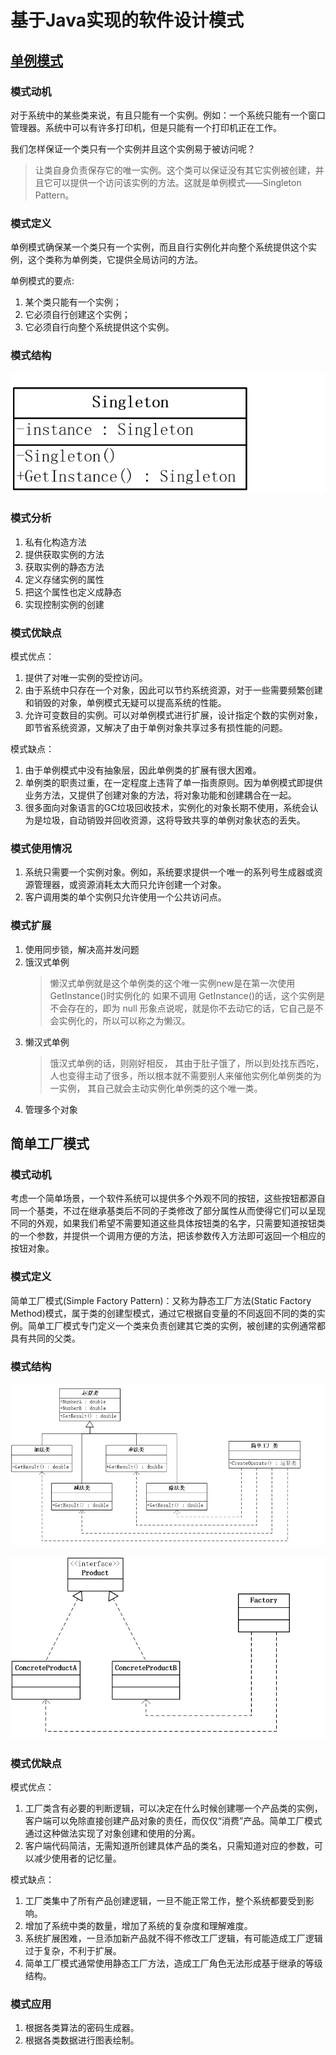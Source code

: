 # 基于Java实现的软件设计模式

## [单例模式](src/Singleton)

### 模式动机
对于系统中的某些类来说，有且只能有一个实例。例如：一个系统只能有一个窗口管理器。系统中可以有许多打印机，但是只能有一个打印机正在工作。

我们怎样保证一个类只有一个实例并且这个实例易于被访问呢？

> 让类自身负责保存它的唯一实例。这个类可以保证没有其它实例被创建，并且它可以提供一个访问该实例的方法。这就是单例模式——Singleton Pattern。

### 模式定义

单例模式确保某一个类只有一个实例，而且自行实例化并向整个系统提供这个实例，这个类称为单例类，它提供全局访问的方法。

单例模式的要点:
1. 某个类只能有一个实例； 
2. 它必须自行创建这个实例；
3. 它必须自行向整个系统提供这个实例。

### 模式结构

![img_3.png](img/img_3.png)

### 模式分析

1. 私有化构造方法
2. 提供获取实例的方法
3. 获取实例的静态方法
4. 定义存储实例的属性
5. 把这个属性也定义成静态
6. 实现控制实例的创建

### 模式优缺点

模式优点：
1. 提供了对唯一实例的受控访问。 
2. 由于系统中只存在一个对象，因此可以节约系统资源，对于一些需要频繁创建和销毁的对象，单例模式无疑可以提高系统的性能。
3. 允许可变数目的实例。可以对单例模式进行扩展，设计指定个数的实例对象，即节省系统资源，又解决了由于单例对象共享过多有损性能的问题。
   
模式缺点：
1. 由于单例模式中没有抽象层，因此单例类的扩展有很大困难。 
2. 单例类的职责过重，在一定程度上违背了单一指责原则。因为单例模式即提供业务方法，又提供了创建对象的方法，将对象功能和创建耦合在一起。
3. 很多面向对象语言的GC垃圾回收技术，实例化的对象长期不使用，系统会认为是垃圾，自动销毁并回收资源，这将导致共享的单例对象状态的丢失。


### 模式使用情况

1. 系统只需要一个实例对象。例如，系统要求提供一个唯一的系列号生成器或资源管理器，或资源消耗太大而只允许创建一个对象。 
2. 客户调用类的单个实例只允许使用一个公共访问点。

### 模式扩展

1. 使用同步锁，解决高并发问题
2. 饿汉式单例
   > 懒汉式单例就是这个单例类的这个唯一实例new是在第一次使用 GetInstance()时实例化的 
   > 如果不调用 GetInstance()的话，这个实例是不会存在的，即为 null 
   > 形象点说呢，就是你不去动它的话，它自己是不会实例化的，所以可以称之为懒汉。
3. 懒汉式单例
   > 饿汉式单例的话，则刚好相反， 
   > 其由于肚子饿了，所以到处找东西吃，人也变得主动了很多，所以根本就不需要别人来催他实例化单例类的为一实例， 
   > 其自己就会主动实例化单例类的这个唯一类。
4. 管理多个对象

## 简单工厂模式

### 模式动机

考虑一个简单场景，一个软件系统可以提供多个外观不同的按钮，这些按钮都源自同一个基类，不过在继承基类后不同的子类修改了部分属性从而使得它们可以呈现不同的外观，如果我们希望不需要知道这些具体按钮类的名字，只需要知道按钮类的一个参数，并提供一个调用方便的方法，把该参数传入方法即可返回一个相应的按钮对象。

### 模式定义 

简单工厂模式(Simple Factory Pattern)：又称为静态工厂方法(Static Factory Method)模式，属于类的创建型模式，通过它根据自变量的不同返回不同的类的实例。简单工厂模式专门定义一个类来负责创建其它类的实例，被创建的实例通常都具有共同的父类。

### 模式结构 

![img.png](img.png)

![img_1.png](img_1.png)

### 模式优缺点

模式优点：
1. 工厂类含有必要的判断逻辑，可以决定在什么时候创建哪一个产品类的实例，客户端可以免除直接创建产品对象的责任，而仅仅“消费”产品。简单工厂模式通过这种做法实现了对象创建和使用的分离。
2. 客户端代码简洁，无需知道所创建具体产品的类名，只需知道对应的参数，可以减少使用者的记忆量。

模式缺点：
1. 工厂类集中了所有产品创建逻辑，一旦不能正常工作，整个系统都要受到影响。
2. 增加了系统中类的数量，增加了系统的复杂度和理解难度。
3. 系统扩展困难，一旦添加新产品就不得不修改工厂逻辑，有可能造成工厂逻辑过于复杂，不利于扩展。
4. 简单工厂模式通常使用静态工厂方法，造成工厂角色无法形成基于继承的等级结构。

### 模式应用

1. 根据各类算法的密码生成器。
2. 根据各类数据进行图表绘制。




